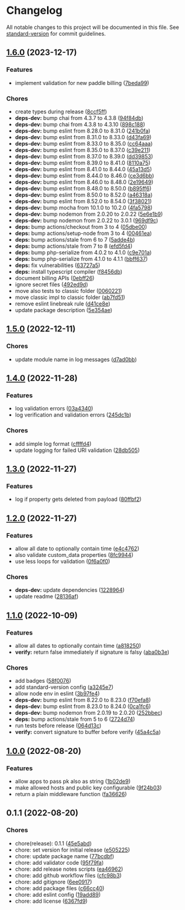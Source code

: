 # Changelog

All notable changes to this project will be documented in this file. See [standard-version](https://github.com/conventional-changelog/standard-version) for commit guidelines.

## [1.6.0](https://github.com/discue/paddle-webhook-validator/compare/v1.5.0...v1.6.0) (2023-12-17)


### Features

* implement validation for new paddle billing ([7beda99](https://github.com/discue/paddle-webhook-validator/commit/7beda99c843f5eea8f59f2749a54da628fc0a6ae))


### Chores

* create types during release ([8ccf5ff](https://github.com/discue/paddle-webhook-validator/commit/8ccf5ff824903a9c7e0d23022ec059c3352f3fab))
* **deps-dev:** bump chai from 4.3.7 to 4.3.8 ([94f84db](https://github.com/discue/paddle-webhook-validator/commit/94f84db7a8f412c74acbd66dd0d16e49dc270a0a))
* **deps-dev:** bump chai from 4.3.8 to 4.3.10 ([898c188](https://github.com/discue/paddle-webhook-validator/commit/898c18861f9d7004c36d327b173f44bdf3f5c324))
* **deps-dev:** bump eslint from 8.28.0 to 8.31.0 ([241b0fa](https://github.com/discue/paddle-webhook-validator/commit/241b0fa9918930c4a5e0801c467f3e1a690a777d))
* **deps-dev:** bump eslint from 8.31.0 to 8.33.0 ([d43fa69](https://github.com/discue/paddle-webhook-validator/commit/d43fa69ce032dc945e7dea82b8bb83b2a47dbadb))
* **deps-dev:** bump eslint from 8.33.0 to 8.35.0 ([cc64aaa](https://github.com/discue/paddle-webhook-validator/commit/cc64aaa167fcbb973cb43722c79a20661d63cf16))
* **deps-dev:** bump eslint from 8.35.0 to 8.37.0 ([c39e211](https://github.com/discue/paddle-webhook-validator/commit/c39e211c60a792960234bff9ceea16e1dc0a5526))
* **deps-dev:** bump eslint from 8.37.0 to 8.39.0 ([dd39853](https://github.com/discue/paddle-webhook-validator/commit/dd398532d6a024ebaf7d36a3df60620903c1806c))
* **deps-dev:** bump eslint from 8.39.0 to 8.41.0 ([8110a75](https://github.com/discue/paddle-webhook-validator/commit/8110a7548219c9f11e823d32ddcffc850b90594f))
* **deps-dev:** bump eslint from 8.41.0 to 8.44.0 ([45a13d5](https://github.com/discue/paddle-webhook-validator/commit/45a13d5e7f4f2b7328668d3daabd37980be3b8b6))
* **deps-dev:** bump eslint from 8.44.0 to 8.46.0 ([ce3d6bb](https://github.com/discue/paddle-webhook-validator/commit/ce3d6bbbf09d5ebe6c1b3dde1060ec074de45e5d))
* **deps-dev:** bump eslint from 8.46.0 to 8.48.0 ([2e19649](https://github.com/discue/paddle-webhook-validator/commit/2e19649d9d4fd109f90a0d93c01dfcce81e6ec06))
* **deps-dev:** bump eslint from 8.48.0 to 8.50.0 ([b895ff6](https://github.com/discue/paddle-webhook-validator/commit/b895ff6a9a1968dddf0f57ed053041fa251318ed))
* **deps-dev:** bump eslint from 8.50.0 to 8.52.0 ([a46318a](https://github.com/discue/paddle-webhook-validator/commit/a46318ae0326f7325b206cd4ea6375221713a9cb))
* **deps-dev:** bump eslint from 8.52.0 to 8.54.0 ([3f38021](https://github.com/discue/paddle-webhook-validator/commit/3f38021d81c35887b99f840183ebcfeed024f468))
* **deps-dev:** bump mocha from 10.1.0 to 10.2.0 ([4fa5798](https://github.com/discue/paddle-webhook-validator/commit/4fa57988be32c20fe012c816c17e38ad3325e4f2))
* **deps-dev:** bump nodemon from 2.0.20 to 2.0.22 ([5e6e1b9](https://github.com/discue/paddle-webhook-validator/commit/5e6e1b96a357a7f52a7b2e1fc5f0b451a04dd7c3))
* **deps-dev:** bump nodemon from 2.0.22 to 3.0.1 ([969df9c](https://github.com/discue/paddle-webhook-validator/commit/969df9c2ee5362f37c60eea192d1ad88ac1121f2))
* **deps:** bump actions/checkout from 3 to 4 ([05dbe00](https://github.com/discue/paddle-webhook-validator/commit/05dbe00d637a6a5e2aae5290afed009ca2fd5557))
* **deps:** bump actions/setup-node from 3 to 4 ([00461ea](https://github.com/discue/paddle-webhook-validator/commit/00461eadb53a2fe0649f28a75be30704fb10cb8b))
* **deps:** bump actions/stale from 6 to 7 ([5adde4b](https://github.com/discue/paddle-webhook-validator/commit/5adde4b2288a1071adbc2abbd1bcbd5f6b154301))
* **deps:** bump actions/stale from 7 to 8 ([efd5fd4](https://github.com/discue/paddle-webhook-validator/commit/efd5fd448c9c7211e896e8c67a8da80a71e9ed9e))
* **deps:** bump php-serialize from 4.0.2 to 4.1.0 ([c9e701a](https://github.com/discue/paddle-webhook-validator/commit/c9e701aa3f2ee736db954bf2addaf36be8f36c40))
* **deps:** bump php-serialize from 4.1.0 to 4.1.1 ([bbff637](https://github.com/discue/paddle-webhook-validator/commit/bbff6375c18ebb044a7a79fc03a22e33b2edb889))
* **deps:** fix vulnerabilities ([63727a5](https://github.com/discue/paddle-webhook-validator/commit/63727a52463074630e8c358a0740e6886294ed36))
* **deps:** install typescript compiler ([f8456db](https://github.com/discue/paddle-webhook-validator/commit/f8456dbc11b98dcadf3686dfa305ff093bbf0bdc))
* document billing APIs ([0ebff26](https://github.com/discue/paddle-webhook-validator/commit/0ebff265af45c03f904643c2a0596aa8c98df54b))
* ignore secret files ([492ed9d](https://github.com/discue/paddle-webhook-validator/commit/492ed9d2bdb96dfee5f6e97698fe8eb86046fd4e))
* move also tests to classic folder ([0060221](https://github.com/discue/paddle-webhook-validator/commit/0060221d8c91dc128b5e9f046d16783e93b74d2f))
* move classic impl to classic folder ([ab7fd51](https://github.com/discue/paddle-webhook-validator/commit/ab7fd51996d51d71a862c7292671576e151294e7))
* remove eslint linebreak rule ([d41ce8e](https://github.com/discue/paddle-webhook-validator/commit/d41ce8e5cd8377f19cc1389a51563d509ed39cf0))
* update package description ([5e354ae](https://github.com/discue/paddle-webhook-validator/commit/5e354ae35b98e5431bc543e16f839f33a0fbd48e))

## [1.5.0](https://github.com/discue/paddle-webhook-validator/compare/v1.4.0...v1.5.0) (2022-12-11)


### Chores

* update module name in log messages ([d7ad0bb](https://github.com/discue/paddle-webhook-validator/commit/d7ad0bb86f5902e53660d61544905649adf2939c))

## [1.4.0](https://github.com/discue/paddle-webhook-validator/compare/v1.3.0...v1.4.0) (2022-11-28)


### Features

* log validation errors ([03a4340](https://github.com/discue/paddle-webhook-validator/commit/03a434082860a8d2043b38fe5420a2a78be67559))
* log verification and validation errors ([245dc1b](https://github.com/discue/paddle-webhook-validator/commit/245dc1bd8da94ceec93c083cc01ee09e54a313a1))


### Chores

* add simple log format ([cffffd4](https://github.com/discue/paddle-webhook-validator/commit/cffffd4c2e770b2113b3b5b8189a71057eaf53a3))
* update logging for failed URI validation ([28db505](https://github.com/discue/paddle-webhook-validator/commit/28db505d9ad6a9279c72114507f30869f76177ca))

## [1.3.0](https://github.com/discue/paddle-webhook-validator/compare/v1.2.0...v1.3.0) (2022-11-27)


### Features

* log if property gets deleted from payload ([80ffbf2](https://github.com/discue/paddle-webhook-validator/commit/80ffbf2d83ffa05353a2a623b034520d79d3a22a))

## [1.2.0](https://github.com/discue/paddle-webhook-validator/compare/v1.1.0...v1.2.0) (2022-11-27)


### Features

* allow all date to optionally contain time ([e4c4762](https://github.com/discue/paddle-webhook-validator/commit/e4c4762dd9b26660d0b3995f8bfeb989c0c01216))
* also validate custom_data properties ([8fc9944](https://github.com/discue/paddle-webhook-validator/commit/8fc9944ec710818edc496f29fbf07e468ad8e151))
* use less loops for validation ([0f6a0f0](https://github.com/discue/paddle-webhook-validator/commit/0f6a0f085ab11ef57bac859c851f9266c749917f))


### Chores

* **deps-dev:** update dependencies ([1228964](https://github.com/discue/paddle-webhook-validator/commit/122896421342b6ba9dbb79fe2ffd883832ad4843))
* update readme ([28136af](https://github.com/discue/paddle-webhook-validator/commit/28136af6855ee1ee91127fbc0d359353429cc5ff))

## [1.1.0](https://github.com/discue/paddle-webhook-validator/compare/v1.0.0...v1.1.0) (2022-10-09)


### Features

* allow all dates to optionally contain time ([a818250](https://github.com/discue/paddle-webhook-validator/commit/a818250afb79c9a75c5dc72c529f9cea3b02719e))
* **verify:** return false immediately if signature is falsy ([aba0b3e](https://github.com/discue/paddle-webhook-validator/commit/aba0b3e2900b539abb7b95a694a317802440b50c))


### Chores

* add badges ([58f0076](https://github.com/discue/paddle-webhook-validator/commit/58f0076f29bc5065d76f1d54cd6744703a8305b5))
* add standard-version config ([a3245e7](https://github.com/discue/paddle-webhook-validator/commit/a3245e75cba3e7ea9a23118caa60d4c60369ab17))
* allow node env in eslint ([3b97fe4](https://github.com/discue/paddle-webhook-validator/commit/3b97fe4358c070d324ce5deac6894c00b9375481))
* **deps-dev:** bump eslint from 8.22.0 to 8.23.0 ([f70efa8](https://github.com/discue/paddle-webhook-validator/commit/f70efa81e9caa99794fdfdd17832a31f1b30f61a))
* **deps-dev:** bump eslint from 8.23.0 to 8.24.0 ([0ca1fc6](https://github.com/discue/paddle-webhook-validator/commit/0ca1fc64ec8ca6fa34cd5504903ad5e2a8961e28))
* **deps-dev:** bump nodemon from 2.0.19 to 2.0.20 ([252bbec](https://github.com/discue/paddle-webhook-validator/commit/252bbec251c0ae09ca50d68a935a5f2c3b64e80d))
* **deps:** bump actions/stale from 5 to 6 ([2724d74](https://github.com/discue/paddle-webhook-validator/commit/2724d748bdbafd944612e85e9779c47eed37a2e8))
* run tests before release ([064d13c](https://github.com/discue/paddle-webhook-validator/commit/064d13ce3769f73044e105742ab0cd06ca50cd10))
* **verify:** convert signature to buffer before verify ([45a4c5a](https://github.com/discue/paddle-webhook-validator/commit/45a4c5a7ceb64afe895a0dec57205181540616f1))

## [1.0.0](https://github.com/discue/paddle-webhook-validator/compare/v0.1.1...v1.0.0) (2022-08-20)


### Features

* allow apps to pass pk also as string ([1b02de9](https://github.com/discue/paddle-webhook-validator/commit/1b02de9a4da82bc911d78e2c2b59d6597358f74a))
* make allowed hosts and public key configurable ([9f24b03](https://github.com/discue/paddle-webhook-validator/commit/9f24b03bdd83c77aaac45994b860c31368b67f83))
* return a plain middleware function ([fa36626](https://github.com/discue/paddle-webhook-validator/commit/fa3662659da86df83d3687b5588914c99b1ddcbd))

## 0.1.1 (2022-08-20)
### Chores
* chore(release): 0.1.1 ([45e5abd](https://github.com/discue/paddle-webhook-validator/commit/45e5abd))
* chore: set version for initial release ([e505225](https://github.com/discue/paddle-webhook-validator/commit/e505225))
* chore: update package name ([77bcdbf](https://github.com/discue/paddle-webhook-validator/commit/77bcdbf))
* chore: add validator code ([95f79fa](https://github.com/discue/paddle-webhook-validator/commit/95f79fa))
* chore: add release notes scripts ([ea46962](https://github.com/discue/paddle-webhook-validator/commit/ea46962))
* chore: add github workflow files ([cfc98b3](https://github.com/discue/paddle-webhook-validator/commit/cfc98b3))
* chore: add gitignore ([6ee0917](https://github.com/discue/paddle-webhook-validator/commit/6ee0917))
* chore: add package files ([c66cc40](https://github.com/discue/paddle-webhook-validator/commit/c66cc40))
* chore: add eslint config ([19add89](https://github.com/discue/paddle-webhook-validator/commit/19add89))
* chore: add license ([6367fd9](https://github.com/discue/paddle-webhook-validator/commit/6367fd9))
